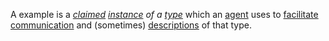 A example is a *[claimed](https://github.com/gcassel/Modular-Organization-Terminology/blob/master/terms/claim.md) [instance](https://github.com/gcassel/Modular-Organization-Terminology/blob/master/terms/instance.md) of a  [type](https://github.com/gcassel/Modular-Organization-Terminology/blob/master/terms/type.md)* which an [agent](https://github.com/gcassel/Modular-Organization-Terminology/blob/master/terms/agent.md) uses to [facilitate](https://github.com/gcassel/Modular-Organization-Terminology/blob/master/terms/facilitate.md) [communication](https://github.com/gcassel/Modular-Organization-Terminology/blob/master/terms/communication.md) and (sometimes) [descriptions](https://github.com/gcassel/Modular-Organization-Terminology/blob/master/terms/describe.md) of that type.
